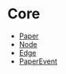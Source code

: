 # Core

- [Paper](core/paper.md)
- [Node](core/node.md)
- [Edge](core/edge.md)
- [PaperEvent](core/paper-event.md)

